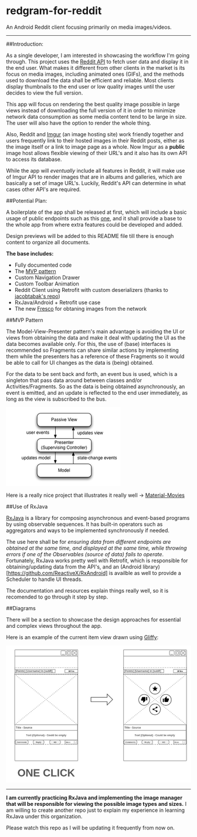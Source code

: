 # redgram-for-reddit
An Android Reddit client focusing primarily on media images/videos.

--------------

##Introduction:

As a single developer, I am interested in showcasing the workflow I'm going through. This project uses the 
[Reddit API](http://www.reddit.com/dev/api) to fetch user data and display it in the end user. What makes it different from other
clients in the market is its focus on media images, including animated ones (GIFs), and the methods used to download the data shall be efficient
and reliable. Most clients display thumbnails to the end user or low quality images until the user decides to view the full version.

This app will focus on rendering the best quality image possible in large views instead of downloading the full version of it in
order to minimize network data consumption as some media content tend to be large in size. The user will also have the option to render
the whole thing.

Also, Reddit and [Imgur](https://imgur.com/) (an image hosting site) work friendly together and users frequently link to their hosted images
in their Reddit posts, either as the image itself or a link to image page as a whole. Now Imgur as a **public** image host
allows flexible viewing of their URL's and it also has its own API to access its database. 

While the app will *eventually* include all features in Reddit, it will make use of Imgur API to render images that are in albums
and galleries, which are basically a set of image URL's. Luckily, Reddit's API can determine in what cases other API's are required.

##Potential Plan:

A boilerplate of the app shall be released at first, which will include a basic usage of public endpoints such as this 
[one](http://www.reddit.com/r/aww.json), and it shall provide a base to the whole app from where extra features could be developed
and added. 

Design previews will be added to this README file till there is enough content to organize all documents.

**The base includes:**

- Fully documented code
- The [MVP pattern](http://en.wikipedia.org/wiki/Model%E2%80%93view%E2%80%93presenter)
- Custom Navigation Drawer
- Custom Toolbar Animation
- Reddit Client using Retrofit with custom deserializers (thanks to [jacobtabak's repo](https://github.com/jacobtabak/droidcon))
- RxJava/Android + Retrofit use case
- The new [Fresco](http://frescolib.org/) for obtaning images from the network

##MVP Pattern

The Model-View-Presenter pattern's main advantage is avoiding the UI or views from obtaining the data and make it deal with
updating the UI as the data becomes available only. For this, the use of (base) interfaces is recommended so Fragments 
can share similar actions by implementing them while the presenters has a reference of these Fragments so it would be able to
call for UI changes as the data is (being) obtained. 

For the data to be sent back and forth, an event bus is used, which is a singleton that pass data around between classes and/or
Activities/Fragments. So as the data is being obtained asynchronously, an event is emitted, and an update is reflected
to the end user immediately, as long as the view is subscribed to the bus.

![mvp](images/Model_View_Presenter_GUI_Design_Pattern.png)

Here is a really nice project that illustrates it really well -> [Material-Movies](https://github.com/saulmm/Material-Movies)

##Use of RxJava

[RxJava](https://github.com/ReactiveX/RxJava) is a library for composing asynchronous and event-based programs 
by using observable sequences. It has built-in operators such as aggregators and ways to be implemented synchronously 
if needed. 

The use here shall be for *ensuring data from different endpoints are obtained at the same time, and displayed at the same time,
while throwing errors if one of the Observables (source of data) fails to operate*. Fortunately, RxJava works pretty well with
Retrofit, which is responsible for obtaining/updating data from the API's, and an (Android library)[https://github.com/ReactiveX/RxAndroid]
is availble as well to provide a Scheduler to handle UI threads.

The documentation and resources explain things really well, so it is recomended to go through it step by step.

##Diagrams

There will be a section to showcase the design approaches for essential and complex views throughout the app.

Here is an example of the current item view drawn using [Gliffy](http://www.gliffy.com):

![itemview](images/PostItemView.jpg)

------------

**I am currently practicing RxJava and implementing the image manager that will be responsible for viewing 
the possible image types and sizes.** I am willing to create another repo just to explain my experience in learning
RxJava under this organization. 

Please watch this repo as I will be updating it frequently from now on.


